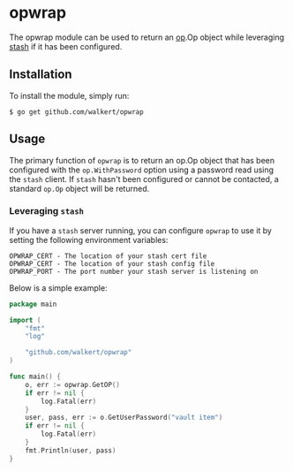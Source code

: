 # opwrap

The opwrap module can be used to return an [op](https://github.com/walkert/op).Op object while leveraging [stash](https://github.com/walkert/stash) if it has been configured.

## Installation

To install the module, simply run:

`$ go get github.com/walkert/opwrap`


## Usage

The primary function of `opwrap` is to return an op.Op object that has been configured with the `op.WithPassword` option using a password read using the `stash` client. If `stash` hasn't been configured or cannot be contacted, a standard `op.Op` object will be returned.

### Leveraging `stash`

If you have a `stash` server running, you can configure `opwrap` to use it by setting the following environment variables:

```shell
OPWRAP_CERT - The location of your stash cert file
OPWRAP_CERT - The location of your stash config file
OPWRAP_PORT - The port number your stash server is listening on
```

Below is a simple example:

```go
package main

import (
    "fmt"
    "log"

    "github.com/walkert/opwrap"
)

func main() {
    o, err := opwrap.GetOP()
    if err != nil {
        log.Fatal(err)
    }
    user, pass, err := o.GetUserPassword("vault item")
    if err != nil {
        log.Fatal(err)
    }
    fmt.Println(user, pass)
}
```
